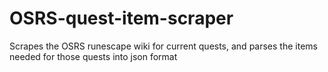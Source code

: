 # OSRS-quest-item-scraper
Scrapes the OSRS runescape wiki for current quests, and parses the items needed for those quests into json format
